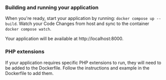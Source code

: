 ### Building and running your application

When you're ready, start your application by running:
`docker compose up --build`.
Watch your Code Changes from host and sync to the container
`docker compose watch`.

Your application will be available at http://localhost:8000.

### PHP extensions
If your application requires specific PHP extensions to run, they will need to be added to the Dockerfile. Follow the instructions and example in the Dockerfile to add them.